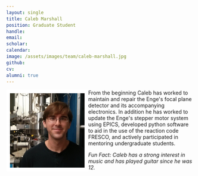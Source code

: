 ```yaml
---
layout: single
title: Caleb Marshall
position: Graduate Student
handle: 
email: 
scholar: 
calendar:
image: /assets/images/team/caleb-marshall.jpg
github: 
cv:
alumni: true
---
```


<img src="/assets/images/team/caleb-marshall.jpg" alt="Caleb Marshall" width="200"
style="float: left; border: 10px solid #FFF"/> 

From the beginning Caleb has worked to maintain and repair the Enge's
focal plane detector and its accompanying electronics. In addition he
has worked to update the Enge's stepper motor system using EPICS,
developed python software to aid in the use of the reaction code
FRESCO, and actively participated in mentoring undergraduate students.
          
*Fun Fact: Caleb has a strong interest in music and has played guitar
since he was 12.*
